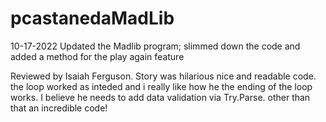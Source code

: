 # pcastanedaMadLib

10-17-2022 Updated the Madlib program; slimmed down the code and added a method for the play again feature

Reviewed by Isaiah Ferguson. Story was hilarious nice and readable code. the loop worked as inteded and i really like how he the ending of the loop works. I believe he needs to add data validation via Try.Parse. other than that an incredible code!
